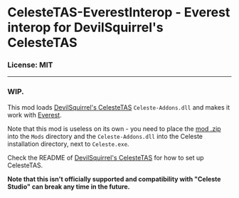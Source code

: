 # CelesteTAS-EverestInterop - Everest interop for DevilSquirrel's CelesteTAS

### License: MIT

----

### WIP.

This mod loads [DevilSquirrel's CelesteTAS](https://github.com/ShootMe/CelesteTAS) `Celeste-Addons.dll` and makes it work with [Everest](https://github.com/EverestAPI/Everest).

Note that this mod is useless on its own - you need to place the [mod .zip](/releases) into the `Mods` directory and the `Celeste-Addons.dll` into the Celeste installation directory, next to `Celeste.exe`.

Check the README of [DevilSquirrel's CelesteTAS](https://github.com/ShootMe/CelesteTAS) for how to set up CelesteTAS.

**Note that this isn't officially supported and compatibility with "Celeste Studio" can break any time in the future.**
